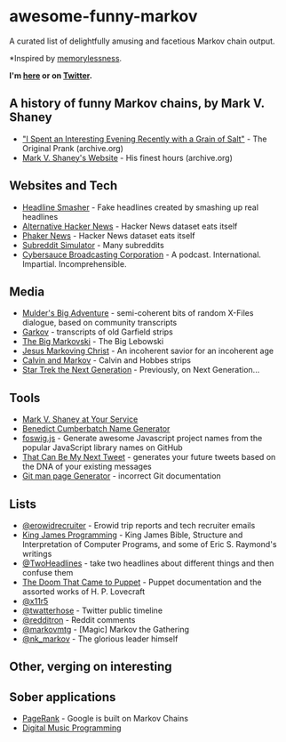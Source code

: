 # awesome-funny-markov
A curated list of delightfully amusing and facetious Markov chain output.

*Inspired by [memorylessness](https://en.wikipedia.org/wiki/Memorylessness).

**I'm [here](https://www.binarysludge.com) or on [Twitter](https://twitter.com/sublimino).**

## A history of funny Markov chains, by Mark V. Shaney

- ["I Spent an Interesting Evening Recently with a Grain of Salt"](https://web.archive.org/web/20011101013348/http://www.sincity.com/penn-n-teller/pcc/shaney.html) - The Original Prank (archive.org)
- [Mark V. Shaney's Website](https://web.archive.org/web/19970418070034/http://softway.com.au/people/mvs/) - His finest hours (archive.org)

## Websites and Tech

- [Headline Smasher](http://www.headlinesmasher.com/best/all) - Fake headlines created by smashing up real headlines
- [Alternative Hacker News](https://news.ycombniator.com/) - Hacker News dataset eats itself
- [Phaker News](http://lou.wtf/phaker-news/) - Hacker News dataset eats itself
- [Subreddit Simulator](https://www.reddit.com/r/subredditsimulator) - Many subreddits 
- [Cybersauce Broadcasting Corporation](http://www.x11r5.com/radio/) - A  podcast. International. Impartial. Incomprehensible.

## Media

- [Mulder's Big Adventure](http://muldersbigadventure.com/markov/) - semi-coherent bits of random X-Files dialogue, based on community transcripts
- [Garkov](http://joshmillard.com/garkov/) - transcripts of old Garfield strips
- [The Big Markovski](http://joshmillard.com/markov/lebowski/) - The Big Lebowski
- [Jesus Markoving Christ](http://joshmillard.com/markov/christ/) - An incoherent savior for an incoherent age
- [Calvin and Markov](http://joshmillard.com/markov/calvin/) - Calvin and Hobbes strips
- [Star Trek the Next Generation](http://joshmillard.com/markov/sttng/) - Previously, on Next Generation...

## Tools

- [Mark V. Shaney at Your Service](http://www.yisongyue.com/shaney/)
- [Benedict Cumberbatch Name Generator](http://benedictcumberbatchgenerator.tumblr.com/)
- [foswig.js](http://mrsharpoblunto.github.io/foswig.js/) - Generate awesome Javascript project names from the popular JavaScript library names on GitHub
- [That Can Be My Next Tweet](http://yes.thatcan.be/my/next/tweet/) - generates your future tweets based on the DNA of your existing messages
- [Git man page Generator](http://git-man-page-generator.lokaltog.net/) - incorrect Git documentation
 
## Lists

- [@erowidrecruiter](https://twitter.com/erowidrecruiter) - Erowid trip reports and tech recruiter emails
- [King James Programming](http://kingjamesprogramming.tumblr.com/) - King James Bible, Structure and Interpretation of Computer Programs, and some of Eric S. Raymond's writings
- [@TwoHeadlines](https://twitter.com/TwoHeadlines) - take two headlines about different things and then confuse them
- [The Doom That Came to Puppet](http://thedoomthatcametopuppet.tumblr.com/) - Puppet documentation and the assorted works of H. P. Lovecraft
- [@x11r5](https://twitter.com/x11r5)
- [@twatterhose](https://twitter.com/twatterhose) - Twitter public timeline
- [@redditron](https://twitter.com/redditron) - Reddit comments
- [@markovmtg](https://twitter.com/markovmtg) - [Magic] Markov the Gathering
- [@nk_markov](https://twitter.com/nk_markov) - The glorious leader himself
## Other, verging on interesting

## Sober applications

- [PageRank](https://www.wikiwand.com/en/PageRank#/Damping_factor) - Google is built on Markov Chains
- [Digital Music Programming](http://peabody.sapp.org/class/dmp2/lab/markov1/)

